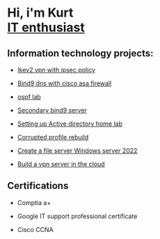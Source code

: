 <h1>Hi, i'm Kurt <br/><a href="https">IT enthusiast</a> 

<h2> Information technology projects:</h2>


 - [ Ikev2 vpn with ipsec policy ](https://github.com/KurtRoepke/ikev2-vpn/blob/main/README.md)

- [Bind9 dns with cisco asa firewall](https://github.com/KurtRoepke/bind9-dns/blob/main/README.md)

 - [ ospf lab ](https://github.com/KurtRoepke/ospf-lab/blob/main/README.md)

- [Secondary bind9 server ](https://github.com/KurtRoepke/bind9-secondary-dns/blob/main/README.md) 

- [Setting up Active directory home lab](https://github.com/KurtRoepke/Active-Directory-Lab/blob/main/README.md)

- [Corrupted profile rebuild](https://github.com/KurtRoepke/Rebuild-profile/blob/main/README.md) 

 - [Create a file server Windows server 2022](https://github.com/KurtRoepke/File-Server-Setup/blob/main/README.md)

 - [Build a vpn server in the cloud](https://github.com/KurtRoepke/AWS-vpn-/blob/main/README.md)


    

<h2>Certifications</h2>

- Comptia a+

- Google IT support professional certificate

- Cisco CCNA
  

<!-- <h2>Connect with me:</h2>


[<img align="left" alt="JoshMadakor | LinkedIn" width="22px" src="https://cdn.jsdelivr.net/npm/simple-icons@v3/icons/linkedin.svg" />][linkedin]







Here are some ideas to get you started:

- 🔭 I’m currently working on ...
- 🌱 I’m currently learning ...
- 👯 I’m looking to collaborate on ...
- 🤔 I’m looking for help with ...
- 💬 Ask me about ...
- 📫 How to reach me: ...
- 😄 Pronouns: ...
- ⚡ Fun fact: ...
-->
